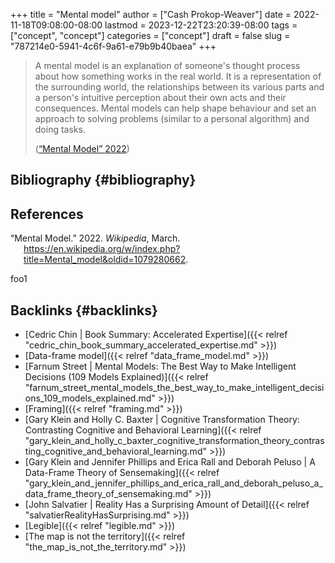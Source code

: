 +++
title = "Mental model"
author = ["Cash Prokop-Weaver"]
date = 2022-11-18T09:08:00-08:00
lastmod = 2023-12-22T23:20:39-08:00
tags = ["concept", "concept"]
categories = ["concept"]
draft = false
slug = "787214e0-5941-4c6f-9a61-e79b9b40baea"
+++

> A mental model is an explanation of someone's thought process about how something works in the real world. It is a representation of the surrounding world, the relationships between its various parts and a person's intuitive perception about their own acts and their consequences. Mental models can help shape behaviour and set an approach to solving problems (similar to a personal algorithm) and doing tasks.
>
> (<a href="#citeproc_bib_item_1">“Mental Model” 2022</a>)


## Bibliography {#bibliography}

## References

<style>.csl-entry{text-indent: -1.5em; margin-left: 1.5em;}</style><div class="csl-bib-body">
  <div class="csl-entry"><a id="citeproc_bib_item_1"></a>“Mental Model.” 2022. <i>Wikipedia</i>, March. <a href="https://en.wikipedia.org/w/index.php?title=Mental_model&oldid=1079280662">https://en.wikipedia.org/w/index.php?title=Mental_model&#38;oldid=1079280662</a>.</div>
</div>

foo1


## Backlinks {#backlinks}

-   [Cedric Chin | Book Summary: Accelerated Expertise]({{< relref "cedric_chin_book_summary_accelerated_expertise.md" >}})
-   [Data-frame model]({{< relref "data_frame_model.md" >}})
-   [Farnum Street | Mental Models: The Best Way to Make Intelligent Decisions (109 Models Explained)]({{< relref "farnum_street_mental_models_the_best_way_to_make_intelligent_decisions_109_models_explained.md" >}})
-   [Framing]({{< relref "framing.md" >}})
-   [Gary Klein and Holly C. Baxter | Cognitive Transformation Theory: Contrasting Cognitive and Behavioral Learning]({{< relref "gary_klein_and_holly_c_baxter_cognitive_transformation_theory_contrasting_cognitive_and_behavioral_learning.md" >}})
-   [Gary Klein and Jennifer Phillips and Erica Rall and Deborah Peluso | A Data-Frame Theory of Sensemaking]({{< relref "gary_klein_and_jennifer_phillips_and_erica_rall_and_deborah_peluso_a_data_frame_theory_of_sensemaking.md" >}})
-   [John Salvatier | Reality Has a Surprising Amount of Detail]({{< relref "salvatierRealityHasSurprising.md" >}})
-   [Legible]({{< relref "legible.md" >}})
-   [The map is not the territory]({{< relref "the_map_is_not_the_territory.md" >}})
